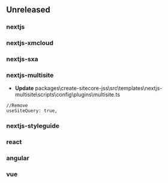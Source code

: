 ## Unreleased

### nextjs

### nextjs-xmcloud

### nextjs-sxa

### nextjs-multisite

- **Update** packages\create-sitecore-jss\src\templates\nextjs-multisite\scripts\config\plugins\multisite.ts

```
//Remove
useSiteQuery: true,
```

### nextjs-styleguide

### react

### angular

### vue
